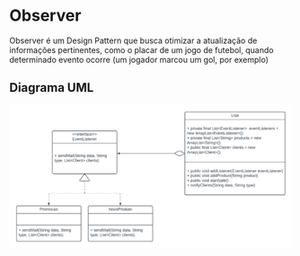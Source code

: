# Observer
Observer é um Design Pattern que busca otimizar a atualização de informações pertinentes, como o placar de um jogo de futebol, quando determinado evento ocorre (um jogador marcou um gol, por exemplo)


## Diagrama UML
![uml](https://github.com/ryan-wakugawa/Bertoti/blob/main/Engenharia%20de%20Software%20III/media/Observer%20UML.png)
